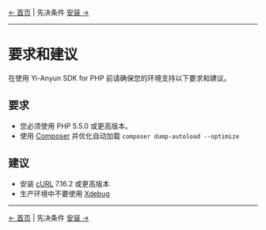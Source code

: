 [← 首页](/README-zh-CN.md) | 先决条件 [安装 →](/docs/zh-CN/1-Installation.md)
***

# 要求和建议
在使用 Yi-Anyun SDK for PHP 前请确保您的环境支持以下要求和建议。


## 要求
- 您必须使用 PHP 5.5.0 或更高版本。
- 使用 [Composer][composer] 并优化自动加载 `composer dump-autoload --optimize`


## 建议
- 安装 [cURL][cURL] 7.16.2 或更高版本
- 生产环境中不要使用 [Xdebug][xdebug]

***
[← 首页](/README-zh-CN.md) | 先决条件 [安装 →](/docs/zh-CN/1-Installation.md)

[composer]: https://getcomposer.org
[cURL]: http://php.net/manual/zh/book.curl.php
[xdebug]: http://xdebug.org
